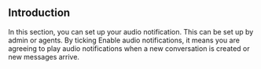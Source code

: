 ## Introduction

In this section, you can set up your audio notification. This can be set up by admin or agents. By ticking Enable audio notifications, it means you are agreeing to play audio notifications when a new conversation is created or new messages arrive.
